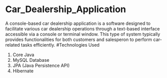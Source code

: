 # Car_Dealership_Application
A console-based car dealership application is a software  designed to facilitate various car dealership operations through a text-based interface accessible via a console or terminal window. This type of system typically provides functionalities for both customers and salesperon to perform car-related tasks efficiently.
#Technologies Used
1. Core Java
2. MySQL Database
3. JPA (Java Persistence API)
4. Hibernate
